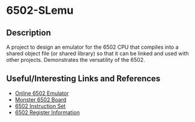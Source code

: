 # 6502-SLemu
## Description
A project to design an emulator for the 6502 CPU that compiles into a shared object file (or shared library) 
so that it can be linked and used with other projects. Demonstrates the versatility of the 6502. 

## Useful/Interesting Links and References
- [Online 6502 Emulator](http://visual6502.org/JSSim/expert.html)
- [Monster 6502 Board](https://monster6502.com/)
- [6502 Instruction Set](https://www.masswerk.at/6502/6502_instruction_set.html)
- [6502 Register Information](http://nesdev.com/6502.txt)
